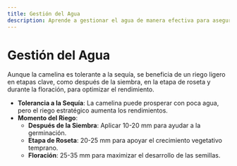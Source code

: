 ```yaml
---
title: Gestión del Agua
description: Aprende a gestionar el agua de manera efectiva para asegurar un crecimiento y rendimiento óptimos de la camelina.
---
```

# Gestión del Agua

Aunque la camelina es tolerante a la sequía, se beneficia de un riego ligero en etapas clave, como después de la siembra, en la etapa de roseta y durante la floración, para optimizar el rendimiento.

- **Tolerancia a la Sequía**: La camelina puede prosperar con poca agua, pero el riego estratégico aumenta los rendimientos.
- **Momento del Riego**:
    - **Después de la Siembra**: Aplicar 10-20 mm para ayudar a la germinación.
    - **Etapa de Roseta**: 20-25 mm para apoyar el crecimiento vegetativo temprano.
    - **Floración**: 25-35 mm para maximizar el desarrollo de las semillas.